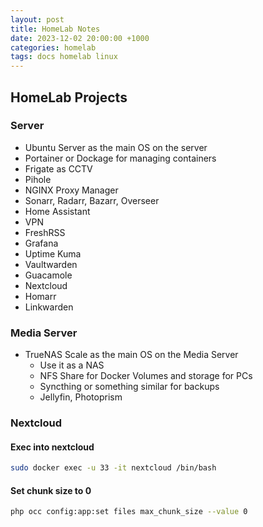 ```yaml
---
layout: post
title: HomeLab Notes
date: 2023-12-02 20:00:00 +1000
categories: homelab
tags: docs homelab linux
---
```

## HomeLab Projects

### Server
- Ubuntu Server as the main OS on the server
- Portainer or Dockage for managing containers
- Frigate as CCTV
- Pihole
- NGINX Proxy Manager
- Sonarr, Radarr, Bazarr, Overseer
- Home Assistant
- VPN
- FreshRSS
- Grafana
- Uptime Kuma
- Vaultwarden
- Guacamole
- Nextcloud
- Homarr
- Linkwarden


### Media Server
- TrueNAS Scale as the main OS on the Media Server
    - Use it as a NAS
    - NFS Share for Docker Volumes and storage for PCs
    - Syncthing or something similar for backups
    - Jellyfin, Photoprism
   


### Nextcloud

#### Exec into nextcloud
```bash
sudo docker exec -u 33 -it nextcloud /bin/bash
```

#### Set chunk size to 0
```bash
php occ config:app:set files max_chunk_size --value 0
```